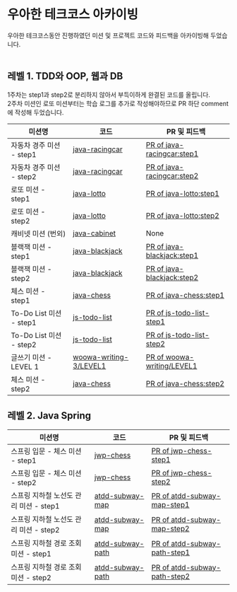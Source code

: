 # 우아한 테크코스 아카이빙
우아한 테크코스동안 진행하였던 미션 및 프로젝트 코드와 피드백을 아카이빙해 두었습니다.
</br></br>

## 레벨 1. TDD와 OOP, 웹과 DB
1주차는 step1과 step2로 분리하지 않아서 부득이하게 완결된 코드를 올립니다.<br>
2주차 미션인 로또 미션부터는 학습 로그를 추가로 작성해야하므로 PR 하단 comment에 작성해 두었습니다.<br>

|미션명|코드|PR 및 피드백|
|------|---|---|
|자동차 경주 미션 - step1|[java-racingcar](https://github.com/pjy1368/java-racingcar/tree/pjy1368)|[PR of java-racingcar:step1](https://github.com/woowacourse/java-racingcar/pull/123#event-4295280662)|
|자동차 경주 미션 - step2|[java-racingcar](https://github.com/pjy1368/java-racingcar/tree/pjy1368)|[PR of java-racingcar:step2](https://github.com/woowacourse/java-racingcar/pull/156#event-4302312101)|
|로또 미션 - step1|[java-lotto](https://github.com/pjy1368/java-lotto/tree/step1)|[PR of java-lotto:step1](https://github.com/woowacourse/java-lotto/pull/229)|
|로또 미션 - step2|[java-lotto](https://github.com/pjy1368/java-lotto/tree/step2)|[PR of java-lotto:step2](https://github.com/woowacourse/java-lotto/pull/298)|
|캐비넷 미션 (번외)|[java-cabinet](https://github.com/pjy1368/java-cabinet)|None|
|블랙잭 미션 - step1|[java-blackjack](https://github.com/pjy1368/java-blackjack/tree/step1)|[PR of java-blackjack:step1](https://github.com/woowacourse/java-blackjack/pull/115)|
|블랙잭 미션 - step2|[java-blackjack](https://github.com/pjy1368/java-blackjack/tree/step2)|[PR of java-blackjack:step2](https://github.com/woowacourse/java-blackjack/pull/172)|
|체스 미션 - step1|[java-chess](https://github.com/pjy1368/java-chess/tree/step1)|[PR of java-chess:step1](https://github.com/woowacourse/java-chess/pull/162)|
|To-Do List 미션 - step1|[js-todo-list](https://github.com/pjy1368/js-todo-list-step1/tree/step1)|[PR of js-todo-list-step1](https://github.com/woowacourse/js-todo-list-step1/pull/14)|
|To-Do List 미션 - step2|[js-todo-list](https://github.com/pjy1368/js-todo-list-step2/tree/step1)|[PR of js-todo-list-step2](https://github.com/woowacourse/js-todo-list-step2/pull/1)|
|글쓰기 미션 - LEVEL 1|[woowa-writing-3/LEVEL1](https://github.com/pjy1368/woowa-writing-3/blob/pjy1368/LEVEL1.md)|[PR of woowa-writing/LEVEL1](https://github.com/woowacourse/woowa-writing-3/pull/8)|
|체스 미션 - step2|[java-chess](https://github.com/pjy1368/java-chess/tree/step2)|[PR of java-chess:step2](https://github.com/woowacourse/java-chess/pull/218)|


## 레벨 2. Java Spring

|미션명|코드|PR 및 피드백|
|------|---|---|
|스프링 입문 - 체스 미션 - step1|[jwp-chess](https://github.com/pjy1368/jwp-chess/tree/step1)|[PR of jwp-chess-step1](https://github.com/woowacourse/jwp-chess/pull/261)|
|스프링 입문 - 체스 미션 - step2|[jwp-chess](https://github.com/pjy1368/jwp-chess/tree/step2)|[PR of jwp-chess-step2](https://github.com/woowacourse/jwp-chess/pull/273)|
|스프링 지하철 노선도 관리 미션 - step1|[atdd-subway-map](https://github.com/pjy1368/atdd-subway-map/tree/step1)|[PR of atdd-subway-map-step1](https://github.com/woowacourse/atdd-subway-map/pull/70)|
|스프링 지하철 노선도 관리 미션 - step2|[atdd-subway-map](https://github.com/pjy1368/atdd-subway-map/tree/step2)|[PR of atdd-subway-map-step2](https://github.com/woowacourse/atdd-subway-map/pull/124)|
|스프링 지하철 경로 조회 미션 - step1|[atdd-subway-path](https://github.com/pjy1368/atdd-subway-path/step1)|[PR of atdd-subway-path-step1](https://github.com/woowacourse/atdd-subway-path/pull/63)|
|스프링 지하철 경로 조회 미션 - step2|[atdd-subway-path](https://github.com/pjy1368/atdd-subway-path/step2)|[PR of atdd-subway-path-step2](https://github.com/woowacourse/atdd-subway-path/pull/105)|
